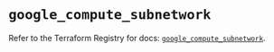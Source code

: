# `google_compute_subnetwork`

Refer to the Terraform Registry for docs: [`google_compute_subnetwork`](https://registry.terraform.io/providers/drfaust92/google/4.16.4/docs/resources/compute_subnetwork).
